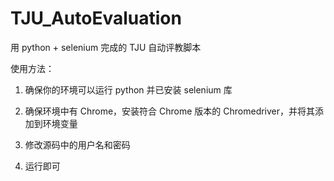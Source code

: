 # TJU_AutoEvaluation

用 python + selenium 完成的 TJU 自动评教脚本

使用方法：

1. 确保你的环境可以运行 python 并已安装 selenium 库

2. 确保环境中有 Chrome，安装符合 Chrome 版本的 Chromedriver，并将其添加到环境变量

3. 修改源码中的用户名和密码

4. 运行即可
